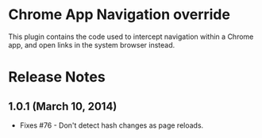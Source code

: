 # Chrome App Navigation override

This plugin contains the code used to intercept navigation within a Chrome app,
and open links in the system browser instead.

# Release Notes
## 1.0.1 (March 10, 2014)
- Fixes #76 - Don't detect hash changes as page reloads.
